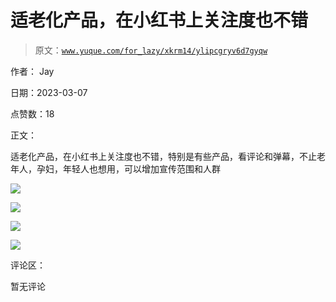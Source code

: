 # 适老化产品，在小红书上关注度也不错

> 原文：[`www.yuque.com/for_lazy/xkrm14/ylipcgryv6d7gyqw`](https://www.yuque.com/for_lazy/xkrm14/ylipcgryv6d7gyqw)



作者： Jay 

日期：2023-03-07 

点赞数：18 

正文： 

适老化产品，在小红书上关注度也不错，特别是有些产品，看评论和弹幕，不止老年人，孕妇，年轻人也想用，可以增加宣传范围和人群 

![](img/8dc8dc69a872af204ca816db27cda9fa.png) 

![](img/79475d6a2b90e62bde32227359d531b6.png) 

![](img/3cb8249338b9e6597f60599da6578940.png)  

![](img/921903eb5293f4d67233f24ec303b19e.png)  

评论区： 

暂无评论 


